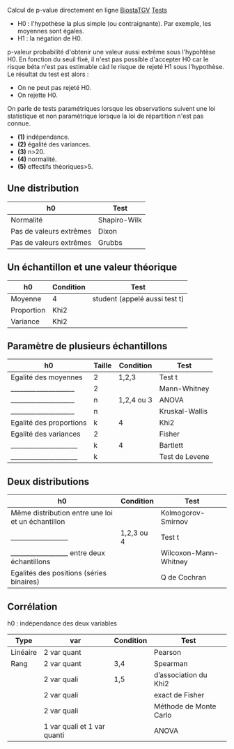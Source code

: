 Calcul de p-value directement en ligne [BiostaTGV](https://biostatgv.sentiweb.fr/?module=tests)
[Tests](https://www.anastats.fr/telechargements/)

* H0 : l'hypothèse la plus simple (ou contraignante). Par exemple, les moyennes sont égales.
* H1 : la négation de H0.

p-valeur probabilité d'obtenir une valeur aussi extrême sous l'hypohtèse H0.
En fonction du seuil fixé, il n'est pas possible d'accepter H0 car le risque béta n'est pas estimable càd le risque de rejeté H1 sous l'hypothèse. Le résultat du test est alors :
* On ne peut pas rejeté H0.
* On rejette H0.

On parle de tests paramétriques lorsque les observations suivent une loi statistique et non paramètrique lorsque la loi de répartition n'est pas connue.

* **(1)** indépendance.
* **(2)** égalité des variances.
* **(3)** n>20.
* **(4)** normalité.
* **(5)** effectifs théoriques>5.

## Une distribution

| h0 | Test |
|---|---|
| Normalité | Shapiro-Wilk |
| Pas de valeurs extrêmes | Dixon |
| Pas de valeurs extrêmes | Grubbs |

## Un échantillon et une valeur théorique

| h0 | Condition | Test |
|---|---|---|
| Moyenne | 4 | student (appelé aussi test t) |
| Proportion | Khi2 |
| Variance | Khi2 |

## Paramètre de plusieurs échantillons

| h0 | Taille | Condition | Test |
|---|---|---|---|
| Egalité des moyennes | 2 | 1,2,3 | Test t |
| ____________________ | 2 | | Mann-Whitney |
| ____________________ | n | 1,2,4 ou 3 | ANOVA |
| ____________________ | n | | Kruskal-Wallis |
| Egalité des proportions | k | 4 | Khi2 |
| Egalité des variances | 2 | | Fisher |
| _____________________ | k | 4 | Bartlett |
| _____________________ | k | | Test de Levene |

## Deux distributions

| h0 | Condition | Test |
|---|---|---|
| Même distribution entre une loi et un échantillon | | Kolmogorov-Smirnov |
| __________________ | 1,2,3 ou 4 | Test t |
| __________________ entre deux échantillons | | Wilcoxon-Mann-Whitney |
| Egalités des positions (séries binaires) | | Q de Cochran |

## Corrélation

h0 : indépendance des deux variables

| Type | var | Condition | Test |
|---|---|---|---|
| Linéaire | 2 var quant | | Pearson |
| Rang | 2 var quant | 3,4 | Spearman |
| | 2 var quali | 1,5 | d’association du Khi2 |
| | 2 var quali |  | exact de Fisher |
| | 2 var quali |  | Méthode de Monte Carlo |
| | 1 var quali et 1 var quanti | | ANOVA |
